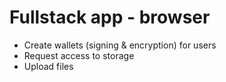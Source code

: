 # Fullstack app - browser

- Create wallets (signing & encryption) for users
- Request access to storage
- Upload files
